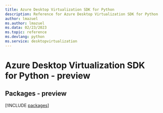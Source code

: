 ```yaml
---
title: Azure Desktop Virtualization SDK for Python
description: Reference for Azure Desktop Virtualization SDK for Python
author: lmazuel
ms.author: lmazuel
ms.data: 02/23/2023
ms.topic: reference
ms.devlang: python
ms.service: desktopvirtualization
---
```

# Azure Desktop Virtualization SDK for Python - preview
## Packages - preview
[!INCLUDE [packages](desktop-virtualization-index.md)]